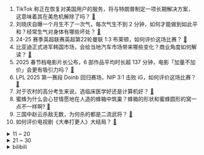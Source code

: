 1. TikTok 称正在恢复对美国用户的服务，将与特朗普制定一项长期解决方案，这意味着其在美危机解除了吗？ [:link:](https://www.zhihu.com/question/10041249867)
2. 刘晓庆自曝一个月生不了一次气，每次气生不到 2 分钟，如何才能做到如此平和？经常生气对身体有哪些坏处？ [:link:](https://www.zhihu.com/question/9761229483)
3. 24-25 赛季英超联赛英超第22轮曼联 1:3 布莱顿，如何评价这场比赛？ [:link:](https://www.zhihu.com/question/10027914367)
4. 比亚迪正式进军韩国市场，会给当地汽车市场带来哪些变化？商业角度如何解读？ [:link:](https://www.zhihu.com/question/9762365788)
5. 2025 春节档电影片长公布，6 部作品平均时长超 137 分钟，电影「加量不加价」会更有吸引力吗？ [:link:](https://www.zhihu.com/question/10027245877)
6. LPL 2025 第一赛段 Doinb 回归赛场，NIP 3:1 击败 iG，如何评价这场比赛？ [:link:](https://www.zhihu.com/question/10000581587)
7. 对于农村的高分考生来说，选临床医学好还是计算机好？ [:link:](https://www.zhihu.com/question/9721692879)
8. 蜜蜂为什么会心甘情愿地在人造的蜂箱中筑巢？蜂箱的形状和蜜蜂圆形的窝一点不一样啊? [:link:](https://www.zhihu.com/question/388194938)
9. 三国中赵云杀敌无数，为何杀的都是二流武将？ [:link:](https://www.zhihu.com/question/488544278)
10. 如何评价电视剧《大奉打更人》大结局？ [:link:](https://www.zhihu.com/question/9164112216)
<details>
<summary>11 ~ 20</summary>

11. 特朗普称「极有可能」在就职后将 TikTok 禁令延期 90 天，这 90 天能改变什么？ [:link:](https://www.zhihu.com/question/9979867394)
12. 《射雕英雄传》里，黄蓉会看中郭靖，是因为她从小就缺爱么？ [:link:](https://www.zhihu.com/question/36374962)
13. 郭德纲在节目中认证郭麒麟为德云社继承人，如果郭麒麟接班，德云社未来会如何发展？你看好他吗？ [:link:](https://www.zhihu.com/question/9925363951)
14. 字节跳动旗下剪映海外版 CapCut、Lemon8 等应用均在美国停服，为何它们也都关了？如何解读？ [:link:](https://www.zhihu.com/question/10005953418)
15. 媒体曝断骨增高灰色产业链，女子出国做断骨增高腿喷脓，断骨增高对身体还有哪些风险？ [:link:](https://www.zhihu.com/question/9964351188)
16. 既然《原神》这样的游戏几周就能赚几十亿，那么任天堂，索尼，卡普空这样的公司为什么还要做3A大作？ [:link:](https://www.zhihu.com/question/554983624)
17. 如何看待杨子发视频重新求婚黄圣依？他们还有可能复合吗？ [:link:](https://www.zhihu.com/question/9945731117)
18. 贾玲公开终极梦想「想拍情景喜剧」，但近几年情景喜剧几近绝迹，什么原因？你看好贾玲吗？ [:link:](https://www.zhihu.com/question/9848713435)
19. 如何评价悬疑剧《漂白》 4-7 集？ [:link:](https://www.zhihu.com/question/9939409707)
20. 真正治愈你的是什么呢？ [:link:](https://www.zhihu.com/question/4881805585)
</details>
<details>
<summary>21 ~ 30</summary>

21. 如果领导找你谈话，暗示你应该主动辞职，你会怎么办？ [:link:](https://www.zhihu.com/question/9979670825)
22. 有没有正能量的，弘扬真善美的动画/漫画作品？ [:link:](https://www.zhihu.com/question/387265795)
23. 《国色芳华》秦胜意已经有了自己的事业和生活，为什么从前家暴她的前夫来求和时，她还会心软？ [:link:](https://www.zhihu.com/question/9834884335)
24. 怎么用最少的钱满足人一天的营养需求？ [:link:](https://www.zhihu.com/question/267144336)
25. TikTok 已在美国苹果、谷歌应用商店下架，未来 TikTok 将会如何发展？ [:link:](https://www.zhihu.com/question/9996214788)
26. 《遮天》中的恒宇大帝人设怎么样？ [:link:](https://www.zhihu.com/question/557924186)
27. 罗马帝国时期的罗马城是如何容纳超过百万人口的？ [:link:](https://www.zhihu.com/question/26728093)
28. 为什么在周星驰之后再也没有出现过如此的现象级喜剧演员？ [:link:](https://www.zhihu.com/question/52299201)
29. 红烧肉里加什么配菜，吃起来会惊为天人？ [:link:](https://www.zhihu.com/question/309905702)
30. 成都日照时间比“雾都”伦敦还少近1/3，为什么网上很少听到抱怨成都见不到太阳？ [:link:](https://www.zhihu.com/question/9826474734)
</details><details>
<summary>bilibili</summary>

</details>